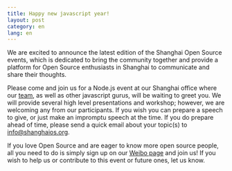 ```yaml
---
title: Happy new javascript year!
layout: post
category: en
lang: en
---
```


We are excited to announce the latest edition of the Shanghai Open Source events, which is dedicated to bring the community together and provide a platform for Open Source enthusiasts in Shanghai to communicate and share their thoughts.

Please come and join us for a Node.js event at our Shanghai office where our [team](http://wiredcraft.com/), as well as other javascript gurus, will be waiting to greet you. We will provide several high level presentations and workshop; however, we are welcoming any  from our participants. If you wish you can prepare a speech to give, or just make an impromptu speech at the time. If you do prepare ahead of time, please send a quick email about your topic(s) to info@shanghaios.org.

If you love Open Source and are eager to know more open source people, all you need to do is simply sign up on our [Weibo page](http://event.weibo.com/760436) and join us! If you wish to help us or contribute to this event or future ones, let us know. 